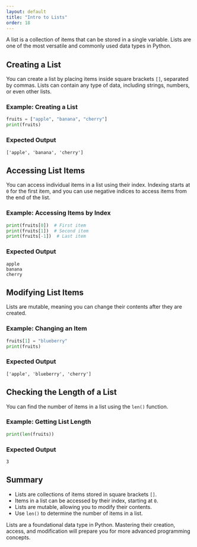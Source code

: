 ```yaml
---
layout: default
title: "Intro to Lists"
order: 18
---
```


A list is a collection of items that can be stored in a single variable. Lists are one of the most versatile and commonly used data types in Python.

## Creating a List

You can create a list by placing items inside square brackets `[]`, separated by commas. Lists can contain any type of data, including strings, numbers, or even other lists.

### Example: Creating a List

```python
fruits = ["apple", "banana", "cherry"]
print(fruits)
```

### Expected Output

```plaintext
['apple', 'banana', 'cherry']
```

## Accessing List Items

You can access individual items in a list using their index. Indexing starts at `0` for the first item, and you can use negative indices to access items from the end of the list.

### Example: Accessing Items by Index

```python
print(fruits[0])  # First item
print(fruits[1])  # Second item
print(fruits[-1])  # Last item
```

### Expected Output

```plaintext
apple
banana
cherry
```

## Modifying List Items

Lists are mutable, meaning you can change their contents after they are created.

### Example: Changing an Item

```python
fruits[1] = "blueberry"
print(fruits)
```

### Expected Output

```plaintext
['apple', 'blueberry', 'cherry']
```

## Checking the Length of a List

You can find the number of items in a list using the `len()` function.

### Example: Getting List Length

```python
print(len(fruits))
```

### Expected Output

```plaintext
3
```

## Summary

- Lists are collections of items stored in square brackets `[]`.
- Items in a list can be accessed by their index, starting at `0`.
- Lists are mutable, allowing you to modify their contents.
- Use `len()` to determine the number of items in a list.

Lists are a foundational data type in Python. Mastering their creation, access, and modification will prepare you for more advanced programming concepts.